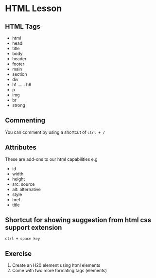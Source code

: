 # HTML Lesson
## HTML Tags
- html
- head
- title
- body
- header
- footer
- main
- section
- div
- h1 ...... h6
- p
- img
- br
- strong

## Commenting
You can comment by using a shortcut of `ctrl + /`

## Attributes
These are add-ons to our html capabilities
e.g 
- id
- width
- height
- src: source
- alt: alternative
- style
- href
- title

## Shortcut for showing suggestion from html css support extension
`ctrl + space key`

## Exercise
1. Create an H20 element using html elements
2. Come with two more formating tags (elements)